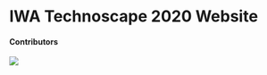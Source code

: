 
# IWA Technoscape 2020 Website

#### Contributors

<a href="https://github.com/nikhils4/iwa/graphs/contributors">
  <img src="https://contributors-img.firebaseapp.com/image?repo=nikhils4/IWA" />
</a>
